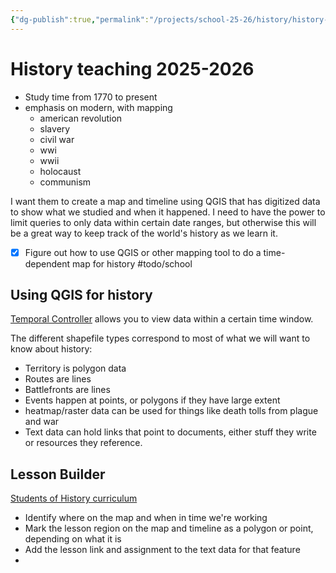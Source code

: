 ```yaml
---
{"dg-publish":true,"permalink":"/projects/school-25-26/history/history-planning-notes/"}
---
```



# History teaching 2025-2026

- Study time from 1770 to present
- emphasis on modern, with mapping
    - american revolution
    - slavery
    - civil war
    - wwi
    - wwii
    - holocaust
    - communism

I want them to create a map and timeline using QGIS that has digitized data to show what we studied and when it happened. I need to have the power to limit queries to only data within certain date ranges, but otherwise this will be a great way to keep track of the world's history as we learn it.

- [x] Figure out how to use QGIS or other mapping tool to do a time-dependent map for history #todo/school

## Using QGIS for history

[Temporal Controller](https://www.qgistutorials.com/en/docs/3/animating_time_series.html) allows you to view data within a certain time window.

The different shapefile types correspond to most of what we will want to know about history:
- Territory is polygon data
- Routes are lines
- Battlefronts are lines
- Events happen at points, or polygons if they have large extent
- heatmap/raster data can be used for things like death tolls from plague and war
- Text data can hold links that point to documents, either stuff they write or resources they reference.

## Lesson Builder

[Students of History curriculum](https://www.studentsofhistory.com/products/world-history-complete-curriculum)

- Identify where on the map and when in time we're working
- Mark the lesson region on the map and timeline as a polygon or point, depending on what it is
- Add the lesson link and assignment to the text data for that feature
- 